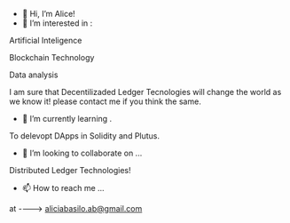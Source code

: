 - 👋 Hi, I’m Alice!
- 👀 I’m interested in :

Artificial Inteligence

Blockchain Technology

Data analysis 

I am sure that Decentilizaded Ledger Tecnologies will change the world as we know it! please contact me if you think the same.

- 🌱 I’m currently learning .

To delevopt DApps in Solidity and  Plutus.


- 💞️ I’m looking to collaborate on ...

Distributed Ledger Technologies! 


- 📫 How to reach me ...

at ----> aliciabasilo.ab@gmail.com 
